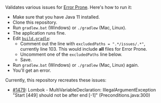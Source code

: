 Validates various issues for [Error Prone](https://errorprone.info). Here's how to run it:
- Make sure that you have Java 11 installed.
- Clone this repository.
- Run `gradlew.bat` (Windows) or `./gradlew` (Mac, Linux).
- The application runs fine.
- Edit [`build.gradle`](https://github.com/ksilz/check-error-prone/blob/49f90b44e23e17ca03ff05436278e82a4a3cc15c/build.gradle#L99):
  - Comment out the line with `excludedPaths = ".*/issues/.*"`, currently line 103. This would include **all** files for Error Prone.
  - Uncomment one of the `excludedPaths` line below.
  - Save.
- Run `gradlew.bat` (Windows) or `./gradlew` (Mac, Linux) again.
- You'll get an error.

Currently, this repository recreates these issues:
- [#1479](https://github.com/google/error-prone/issues/1479): Lombok - MultiVariableDeclaration: IllegalArgumentException "Start [449] should not be after end [-1]" (Preconditions.java:300)
